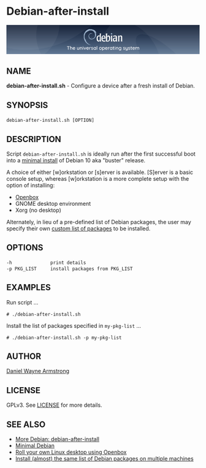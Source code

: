 Debian-after-install
====================

![Debian](debian-banner.png)

NAME
----

**debian-after-install.sh** - Configure a device after a fresh install of Debian.

SYNOPSIS
--------

`debian-after-install.sh [OPTION]`

DESCRIPTION
-----------

Script `debian-after-install.sh` is ideally run after the first successful boot into a [minimal install](https://www.circuidipity.com/minimal-debian/) of Debian 10 aka "buster" release.

A choice of either [w]orkstation or [s]erver is available. [S]erver is a basic console setup, whereas [w]orkstation is a more complete setup with the option of installing:
    
* [Openbox](https://www.circuidipity.com/openbox/)
* GNOME desktop environment
* Xorg (no desktop)
    
Alternately, in lieu of a pre-defined list of Debian packages, the user may specify their own [custom list of packages](https://www.circuidipity.com/debian-package-list/) to be installed.

OPTIONS
-------

```
-h              print details
-p PKG_LIST     install packages from PKG_LIST
```

EXAMPLES
--------

Run script ...

```
# ./debian-after-install.sh
```

Install the list of packages specified in `my-pkg-list` ...

```
# ./debian-after-install.sh -p my-pkg-list
```

AUTHOR
------

[Daniel Wayne Armstrong](https://www.dwarmstrong.org)

LICENSE
-------

GPLv3. See [LICENSE](https://github.com/vonbrownie/linux-post-install/blob/master/LICENSE) for more details.

SEE ALSO
--------

* [More Debian: debian-after-install](https://www.circuidipity.com/debian-after-install/)
* [Minimal Debian](https://www.circuidipity.com/minimal-debian/)
* [Roll your own Linux desktop using Openbox](https://www.circuidipity.com/openbox/)
* [Install (almost) the same list of Debian packages on multiple machines](https://www.circuidipity.com/debian-package-list/)
